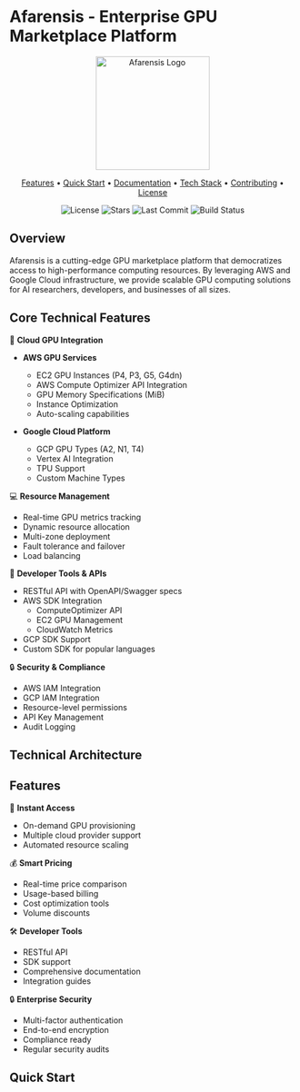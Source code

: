 # Afarensis - Enterprise GPU Marketplace Platform

<p align="center">
  <img src="docs/assets/afarensis-logo.png" alt="Afarensis Logo" width="200"/>
</p>

<p align="center">
  <a href="#features">Features</a> •
  <a href="#quick-start">Quick Start</a> •
  <a href="#documentation">Documentation</a> •
  <a href="#tech-stack">Tech Stack</a> •
  <a href="#contributing">Contributing</a> •
  <a href="#license">License</a>
</p>

<p align="center">
  <img src="https://img.shields.io/github/license/afarensis/platform" alt="License">
  <img src="https://img.shields.io/github/stars/afarensis/platform" alt="Stars">
  <img src="https://img.shields.io/github/last-commit/afarensis/platform" alt="Last Commit">
  <img src="https://img.shields.io/github/workflow/status/afarensis/platform/CI" alt="Build Status">
</p>

## Overview

Afarensis is a cutting-edge GPU marketplace platform that democratizes access to high-performance computing resources. By leveraging AWS and Google Cloud infrastructure, we provide scalable GPU computing solutions for AI researchers, developers, and businesses of all sizes.

## Core Technical Features

🚀 **Cloud GPU Integration**
- **AWS GPU Services**
  - EC2 GPU Instances (P4, P3, G5, G4dn)
  - AWS Compute Optimizer API Integration
  - GPU Memory Specifications (MiB)
  - Instance Optimization
  - Auto-scaling capabilities

- **Google Cloud Platform**
  - GCP GPU Types (A2, N1, T4)
  - Vertex AI Integration
  - TPU Support
  - Custom Machine Types

💻 **Resource Management**
- Real-time GPU metrics tracking
- Dynamic resource allocation
- Multi-zone deployment
- Fault tolerance and failover
- Load balancing

🔧 **Developer Tools & APIs**
- RESTful API with OpenAPI/Swagger specs
- AWS SDK Integration
  - ComputeOptimizer API
  - EC2 GPU Management
  - CloudWatch Metrics
- GCP SDK Support
- Custom SDK for popular languages

🔒 **Security & Compliance**
- AWS IAM Integration
- GCP IAM Integration
- Resource-level permissions
- API Key Management
- Audit Logging

## Technical Architecture

## Features

🚀 **Instant Access**
- On-demand GPU provisioning
- Multiple cloud provider support
- Automated resource scaling

💰 **Smart Pricing**
- Real-time price comparison
- Usage-based billing
- Cost optimization tools
- Volume discounts

🛠️ **Developer Tools**
- RESTful API
- SDK support
- Comprehensive documentation
- Integration guides

🔒 **Enterprise Security**
- Multi-factor authentication
- End-to-end encryption
- Compliance ready
- Regular security audits

## Quick Start
